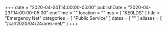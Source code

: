 +++
date = "2020-04-24T14:00:00-05:00"
publishDate = "2020-04-23T14:00:00-05:00"
endTime = ""
location = ""
ncs = [ "KE0LDS" ]
title = "Emergency Net"
categories = [ "Public Service" ]
dates = [ "" ]
aliases = [ "/cal/2020/04/24/ares-net/" ]
+++
